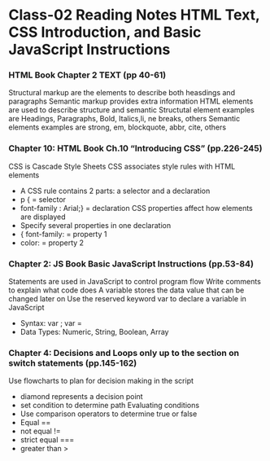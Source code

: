 # Class-02 Reading Notes HTML Text, CSS Introduction, and Basic JavaScript Instructions

### HTML Book Chapter 2 TEXT (pp 40-61)

Structural markup are the elements to describe both heasdings and paragraphs
Semantic markup provides extra information
HTML elements are used to describe structure and semantic
Structutal element examples are Headings, Paragraphs, Bold, Italics,li, ne breaks, others
Semantic elements examples are strong, em, blockquote, abbr, cite, others

### Chapter 10: HTML Book Ch.10 “Introducing CSS” (pp.226-245)

CSS is Cascade Style Sheets
CSS associates style rules with HTML elements
* A CSS rule contains 2 parts: a selector and a declaration
* p { = selector
* font-family : Arial;} = declaration
CSS properties affect how elements are displayed
* Specify several properties in one declaration
* { font-family: = property 1
* color: = property 2

### Chapter 2: JS Book Basic JavaScript Instructions (pp.53-84)

Statements are used in JavaScript to control program flow
Write comments to explain what code does
A variable stores the data value that can be changed later on
Use the reserved keyword var to declare a variable in JavaScript
* Syntax: var <variable-name>; var <variable-name> = <value>
* Data Types: Numeric, String, Boolean, Array
  
### Chapter 4: Decisions and Loops only up to the section on switch statements (pp.145-162)

Use flowcharts to plan for decision making in the script
* diamond represents a decision point
* set condition to determine path
Evaluating conditions
* Use comparison operators to determine true or false
* Equal ==
* not equal !=
* strict equal ===
* greater than >
  
